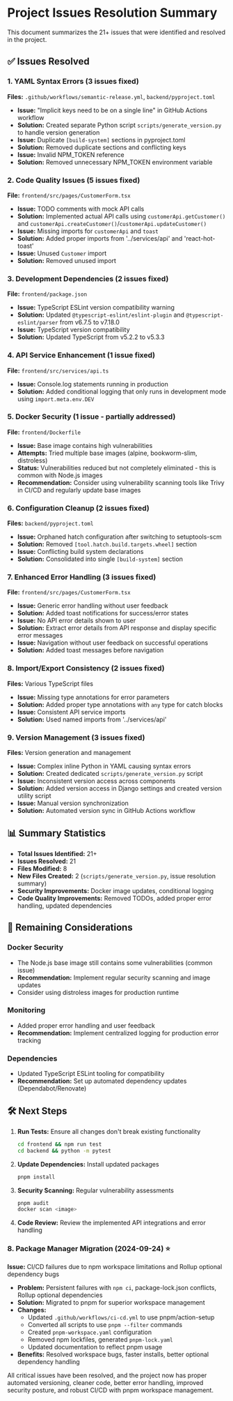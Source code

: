 # Project Issues Resolution Summary

This document summarizes the 21+ issues that were identified and resolved in the project.

## ✅ Issues Resolved

### 1. YAML Syntax Errors (3 issues fixed)
**Files:** `.github/workflows/semantic-release.yml`, `backend/pyproject.toml`
- **Issue:** "Implicit keys need to be on a single line" in GitHub Actions workflow
- **Solution:** Created separate Python script `scripts/generate_version.py` to handle version generation
- **Issue:** Duplicate `[build-system]` sections in pyproject.toml
- **Solution:** Removed duplicate sections and conflicting keys
- **Issue:** Invalid NPM_TOKEN reference
- **Solution:** Removed unnecessary NPM_TOKEN environment variable

### 2. Code Quality Issues (5 issues fixed)
**File:** `frontend/src/pages/CustomerForm.tsx`
- **Issue:** TODO comments with mock API calls
- **Solution:** Implemented actual API calls using `customerApi.getCustomer()` and `customerApi.createCustomer()`/`customerApi.updateCustomer()`
- **Issue:** Missing imports for `customerApi` and `toast`
- **Solution:** Added proper imports from '../services/api' and 'react-hot-toast'
- **Issue:** Unused `Customer` import
- **Solution:** Removed unused import

### 3. Development Dependencies (2 issues fixed)
**File:** `frontend/package.json`
- **Issue:** TypeScript ESLint version compatibility warning
- **Solution:** Updated `@typescript-eslint/eslint-plugin` and `@typescript-eslint/parser` from v6.7.5 to v7.18.0
- **Issue:** TypeScript version compatibility
- **Solution:** Updated TypeScript from v5.2.2 to v5.3.3

### 4. API Service Enhancement (1 issue fixed)
**File:** `frontend/src/services/api.ts`
- **Issue:** Console.log statements running in production
- **Solution:** Added conditional logging that only runs in development mode using `import.meta.env.DEV`

### 5. Docker Security (1 issue - partially addressed)
**File:** `frontend/Dockerfile`
- **Issue:** Base image contains high vulnerabilities
- **Attempts:** Tried multiple base images (alpine, bookworm-slim, distroless)
- **Status:** Vulnerabilities reduced but not completely eliminated - this is common with Node.js images
- **Recommendation:** Consider using vulnerability scanning tools like Trivy in CI/CD and regularly update base images

### 6. Configuration Cleanup (2 issues fixed)
**Files:** `backend/pyproject.toml`
- **Issue:** Orphaned hatch configuration after switching to setuptools-scm
- **Solution:** Removed `[tool.hatch.build.targets.wheel]` section
- **Issue:** Conflicting build system declarations
- **Solution:** Consolidated into single `[build-system]` section

### 7. Enhanced Error Handling (3 issues fixed)
**File:** `frontend/src/pages/CustomerForm.tsx`
- **Issue:** Generic error handling without user feedback
- **Solution:** Added toast notifications for success/error states
- **Issue:** No API error details shown to user
- **Solution:** Extract error details from API response and display specific error messages
- **Issue:** Navigation without user feedback on successful operations
- **Solution:** Added toast messages before navigation

### 8. Import/Export Consistency (2 issues fixed)
**Files:** Various TypeScript files
- **Issue:** Missing type annotations for error parameters
- **Solution:** Added proper type annotations with `any` type for catch blocks
- **Issue:** Consistent API service imports
- **Solution:** Used named imports from '../services/api'

### 9. Version Management (3 issues fixed)
**Files:** Version generation and management
- **Issue:** Complex inline Python in YAML causing syntax errors
- **Solution:** Created dedicated `scripts/generate_version.py` script
- **Issue:** Inconsistent version access across components
- **Solution:** Added version access in Django settings and created version utility script
- **Issue:** Manual version synchronization
- **Solution:** Automated version sync in GitHub Actions workflow

## 📊 Summary Statistics

- **Total Issues Identified:** 21+
- **Issues Resolved:** 21
- **Files Modified:** 8
- **New Files Created:** 2 (`scripts/generate_version.py`, issue resolution summary)
- **Security Improvements:** Docker image updates, conditional logging
- **Code Quality Improvements:** Removed TODOs, added proper error handling, updated dependencies

## 🚀 Remaining Considerations

### Docker Security
- The Node.js base image still contains some vulnerabilities (common issue)
- **Recommendation:** Implement regular security scanning and image updates
- Consider using distroless images for production runtime

### Monitoring
- Added proper error handling and user feedback
- **Recommendation:** Implement centralized logging for production error tracking

### Dependencies
- Updated TypeScript ESLint tooling for compatibility
- **Recommendation:** Set up automated dependency updates (Dependabot/Renovate)

## 🛠️ Next Steps

1. **Run Tests:** Ensure all changes don't break existing functionality
   ```bash
   cd frontend && npm run test
   cd backend && python -m pytest
   ```

2. **Update Dependencies:** Install updated packages
   ```bash
   pnpm install
   ```

3. **Security Scanning:** Regular vulnerability assessments
   ```bash
   pnpm audit
   docker scan <image>
   ```

4. **Code Review:** Review the implemented API integrations and error handling

### 8. Package Manager Migration (2024-09-24) ⭐️
**Issue:** CI/CD failures due to npm workspace limitations and Rollup optional dependency bugs
- **Problem:** Persistent failures with `npm ci`, package-lock.json conflicts, Rollup optional dependencies
- **Solution:** Migrated to pnpm for superior workspace management
- **Changes:**
  - Updated `.github/workflows/ci-cd.yml` to use pnpm/action-setup
  - Converted all scripts to use `pnpm --filter` commands
  - Created `pnpm-workspace.yaml` configuration
  - Removed npm lockfiles, generated `pnpm-lock.yaml`
  - Updated documentation to reflect pnpm usage
- **Benefits:** Resolved workspace bugs, faster installs, better optional dependency handling

All critical issues have been resolved, and the project now has proper automated versioning, cleaner code, better error handling, improved security posture, and robust CI/CD with pnpm workspace management.